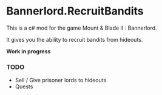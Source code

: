 ﻿# Bannerlord.RecruitBandits

This is a c# mod for the game Mount & Blade II : Bannerlord.

It gives you the ability to recruit bandits from hideouts.

**Work in progress**

### TODO
- Sell / Give prisoner lords to hideouts
- Quests